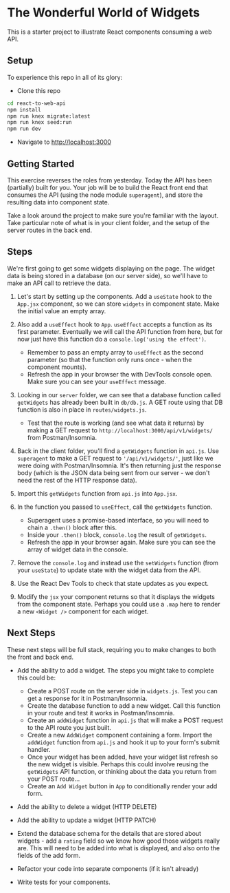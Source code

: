 # The Wonderful World of Widgets

This is a starter project to illustrate React components consuming a web API.


## Setup

To experience this repo in all of its glory:

* Clone this repo

```sh
cd react-to-web-api
npm install
npm run knex migrate:latest
npm run knex seed:run
npm run dev
```

* Navigate to [http://localhost:3000](http://localhost:3000)
## Getting Started

This exercise reverses the roles from yesterday. Today the API has been (partially) built for you. Your job will be to build the React front end that consumes the API (using the node module `superagent`), and store the resulting data into component state.

Take a look around the project to make sure you're familiar with the layout. Take particular note of what is in your client folder, and the setup of the server routes in the back end.
## Steps

We're first going to get some widgets displaying on the page. The widget data is being stored in a database (on our server side), so we'll have to make an API call to retrieve the data.

1. Let's start by setting up the components. Add a `useState` hook to the `App.jsx` component, so we can store `widgets` in component state. Make the initial value an empty array.

1. Also add a `useEffect` hook to `App`. `useEffect` accepts a function as its first parameter. Eventually we will call the API function from here, but for now just have this function do a `console.log('using the effect')`.
    - Remember to pass an empty array to `useEffect` as the second parameter (so that the function only runs once - when the component mounts).
    - Refresh the app in your browser the with DevTools console open. Make sure you can see your `useEffect` message.

1. Looking in our `server` folder, we can see that a database function called `getWidgets` has already been built in `db/db.js`. A GET route using that DB function is also in place in `routes/widgets.js`.
   - Test that the route is working (and see what data it returns) by making a GET request to `http://localhost:3000/api/v1/widgets/` from Postman/Insomnia.

1. Back in the client folder, you'll find a `getWidgets` function in `api.js`. Use `superagent` to make a GET request to `'/api/v1/widgets/'`, just like we were doing with Postman/Insomnia. It's then returning just the response body (which is the JSON data being sent from our server - we don't need the rest of the HTTP response data).

1. Import this `getWidgets` function from `api.js` into `App.jsx`.

1. In the function you passed to `useEffect`, call the `getWidgets` function.
   - Superagent uses a promise-based interface, so you will need to chain a `.then()` block after this.
   - Inside your `.then()` block, `console.log` the result of `getWidgets`.
    - Refresh the app in your browser again. Make sure you can see the array of widget data in the console.

1. Remove the `console.log` and instead use the `setWidgets` function (from your `useState`) to update state with the widget data from the API.

1. Use the React Dev Tools to check that state updates as you expect.

1. Modify the `jsx` your component returns so that it displays the widgets from the component state. Perhaps you could use a `.map` here to render a new `<Widget />` component for each widget.

## Next Steps

These next steps will be full stack, requiring you to make changes to both the front and back end.

- Add the ability to add a widget. The steps you might take to complete this could be:
   - Create a POST route on the server side in `widgets.js`. Test you can get a response for it in Postman/Insomnia.
   - Create the database function to add a new widget. Call this function in your route and test it works in Postman/Insomnia.
   - Create an `addWidget` function in `api.js` that will make a POST request to the API route you just built.
   - Create a new `AddWidget` component containing a form. Import the `addWidget` function from `api.js` and hook it up to your form's submit handler.
   - Once your widget has been added, have your widget list refresh so the new widget is visible. Perhaps this could involve reusing the `getWidgets` API function, or thinking about the data you return from your POST route...
   - Create an `Add Widget` button in `App` to conditionally render your add form.

- Add the ability to delete a widget (HTTP DELETE)

- Add the ability to update a widget (HTTP PATCH)

- Extend the database schema for the details that are stored about widgets - add a `rating` field so we know how good those widgets really are. This will need to be added into what is displayed, and also onto the fields of the add form.

- Refactor your code into separate components (if it isn't already)

- Write tests for your components.
